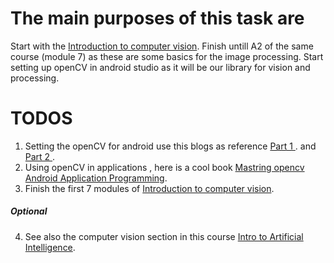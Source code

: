 # The main purposes of this task are
Start with the [Introduction to computer vision]( https://www.udacity.com/course/introduction-to-computer-vision--ud810/ ).
Finish untill A2 of the same course (module 7) as these are some basics for the image processing.
Start setting up openCV in android studio as it will be our library for vision and processing.
# TODOS
1. Setting the openCV for android  use this blogs as reference [ Part 1 ]( https://sriraghu.com/2017/03/11/opencv-in-android-an-introduction-part-1/ ).
and [ Part 2 ]( https://sriraghu.com/2017/03/23/opencv-in-android-an-introduction-part-22/ ).
2. Using openCV in applications , here is a cool book [Mastring opencv Android Application Programming](https://drive.google.com/open?id=0ByWO0aO1eI_MVFFWNEhocHc1d0E). 
3. Finish the first 7 modules of [Introduction to computer vision]( https://www.udacity.com/course/introduction-to-computer-vision--ud810/ ).
##### Optional
4. See also the computer vision section in this course [Intro to Artificial Intelligence]( https://www.udacity.com/course/intro-to-artificial-intelligence--cs271 ).
